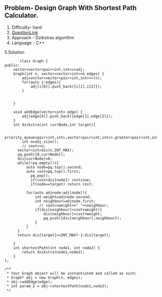 ## Problem- Design Graph With Shortest Path Calculator.
1. Difficulty- hard
2. [QuestionLink](https://leetcode.com/problems/design-graph-with-shortest-path-calculator/description/)
3. Approach - Dzikstras algorithm
4. Language - C++


5.Solution
  
           class Graph {
    public:
        vector<vector<pair<int,int>>>adj;
        Graph(int n, vector<vector<int>>& edges) {
            adj=vector<vector<pair<int,int>>>(n);
            for(auto i:edges){
                adj[i[0]].push_back({i[1],i[2]});
            }
    
    
        }
        
        void addEdge(vector<int> edge) {
            adj[edge[0]].push_back({edge[1],edge[2]});
        }
        int dzikstra(int currNode,int target){
        
            priority_queue<pair<int,int>,vector<pair<int,int>>,greater<pair<int,int>>>pq;
            int n=adj.size();
            // cout<<n;
          vector<int>dis(n,INT_MAX);
          pq.push({0,currNode});
          dis[currNode]=0;
          while(!pq.empty()){
              auto node=pq.top().second;
              auto cost=pq.top().first;
                pq.pop();
                if(cost>dis[node]) continue;
                if(node==target) return cost;
    
              for(auto adjnode:adj[node]){
                  int weight=adjnode.second;
                  int neighbour=adjnode.first;
                    // cout<<weight<<" "<<neighbour;
                  if(dis[neighbour]>cost+weight){
                      dis[neighbour]=cost+weight;
                      pq.push({dis[neighbour],neighbour});
                  }
              }
          }
          return dis[target]>=INT_MAX?-1:dis[target];
    
        }
        int shortestPath(int node1, int node2) {
            return dzikstra(node1,node2);
        }
    };
    
    /**
     * Your Graph object will be instantiated and called as such:
     * Graph* obj = new Graph(n, edges);
     * obj->addEdge(edge);
     * int param_2 = obj->shortestPath(node1,node2);
     */
